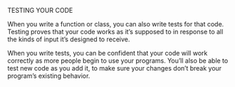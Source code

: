 TESTING YOUR CODE

When you write a function or class, you can also write tests for that code. Testing proves that your code works as it’s supposed to in response to all the kinds of input it’s designed to receive. 

When you write tests, you can be confident that your code will work correctly  as more people begin to use your programs. You’ll also be able to test new code as you add it, to make sure your changes don’t break your program’s existing behavior.